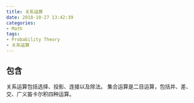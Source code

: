 ```yaml
---
title: 关系运算
date: 2018-10-27 13:42:39
categories:
- Math
tags:
- Probability Theory
- 关系运算
---
```

## 包含

关系运算包括选择、投影、连接以及除法。
集合运算是二目运算，包括并、差、交、广义笛卡尔积四种运算。